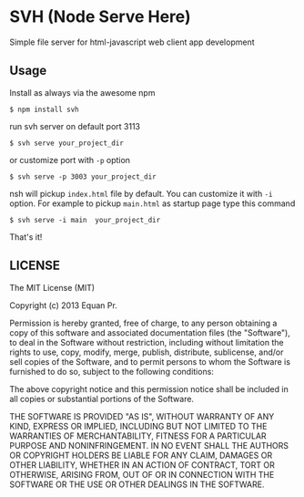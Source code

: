 SVH (Node Serve Here)
=====================

Simple file server for html-javascript web client app development


Usage
-----

Install as always via the awesome npm

```
$ npm install svh
```

run svh server on default port 3113

```
$ svh serve your_project_dir
```

or customize port with `-p` option

```
$ svh serve -p 3003 your_project_dir
```

nsh will pickup `index.html` file by default. You can customize it with `-i` option.
For example to pickup `main.html` as startup page type this command

```
$ svh serve -i main  your_project_dir
```


That's it!


LICENSE
-------

The MIT License (MIT)

Copyright (c) 2013 Equan Pr.

Permission is hereby granted, free of charge, to any person obtaining a copy of this software and associated
documentation files (the "Software"), to deal in the Software without restriction, including without limitation
the rights to use, copy, modify, merge, publish, distribute, sublicense, and/or sell copies of the Software, and
to permit persons to whom the Software is furnished to do so, subject to the following conditions:

The above copyright notice and this permission notice shall be included in all copies or substantial portions of
the Software.

THE SOFTWARE IS PROVIDED "AS IS", WITHOUT WARRANTY OF ANY KIND, EXPRESS OR IMPLIED, INCLUDING BUT NOT LIMITED TO
THE WARRANTIES OF MERCHANTABILITY, FITNESS FOR A PARTICULAR PURPOSE AND NONINFRINGEMENT. IN NO EVENT SHALL THE AUTHORS
OR COPYRIGHT HOLDERS BE LIABLE FOR ANY CLAIM, DAMAGES OR OTHER LIABILITY, WHETHER IN AN ACTION OF CONTRACT, TORT
OR OTHERWISE, ARISING FROM, OUT OF OR IN CONNECTION WITH THE SOFTWARE OR THE USE OR OTHER DEALINGS IN THE SOFTWARE.
